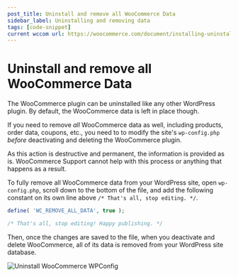 ```yaml
---
post_title: Uninstall and remove all WooCommerce Data
sidebar_label: Uninstalling and removing data
tags: [code-snippet]
current wccom url: https://woocommerce.com/document/installing-uninstalling-woocommerce/#uninstalling-woocommerce
---
```


# Uninstall and remove all WooCommerce Data

The WooCommerce plugin can be uninstalled like any other WordPress plugin. By default, the WooCommerce data is left in place though. 

If you need to remove *all* WooCommerce data as well, including products, order data, coupons, etc., you need to to modify the site's `wp-config.php` *before* deactivating and deleting the WooCommerce plugin.

As this action is destructive and permanent, the information is provided as is. WooCommerce Support cannot help with this process or anything that happens as a result. 

To fully remove all WooCommerce data from your WordPress site, open `wp-config.php`, scroll down to the bottom of the file, and add the following constant on its own line above `/* That's all, stop editing. */`.

```php
define( 'WC_REMOVE_ALL_DATA', true );

/* That's all, stop editing! Happy publishing. */ 
```

Then, once the changes are saved to the file, when you deactivate and delete WooCommerce, all of its data is removed from your WordPress site database.

![Uninstall WooCommerce WPConfig](https://woocommerce.com/wp-content/uploads/2020/03/uninstall_wocommerce_plugin_wpconfig.png)
